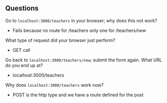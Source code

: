 ## Questions

Go to `localhost:3000/teachers` in your browser; why does this not work?

- Fails because no route for /teachers only one for /teachers/new

What type of request did your browser just perform?

- GET call

Go back to `localhost:3000/teachers/new`; submit the form again. What URL do you end up at?

- localhost:3000/teachers

Why does `localhost:3000/teachers` work now?

- POST is the http type and we have a route defined for the post
